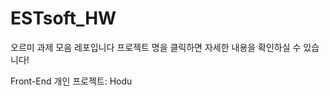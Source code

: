 <style>
  summary::-webkit-details-marker {
    display: none;
  }
  summary {
    list-style-type: none;
}
</style>

# ESTsoft_HW
오르미 과제 모음 레포입니다
프로젝트 명을 클릭하면 자세한 내용을 확인하실 수 있습니다!

<details>
  <summary>Front-End 개인 프로젝트: Hodu</summary>
  <a href="https://blueharmel.github.io/ESTsoft_HW/%ED%94%84%EB%A1%A0%ED%8A%B8%EC%97%94%EB%93%9C/Hodu/hodu.html" target=_blank>프로젝트 페이지 보기</a>

  오르미 4기의 첫 개인 프로젝트로 진행했습니다!

  ##기능
  <ol>
    <li>
      <details>
        <summary>header</summary>
        - 페이지 내 이동기능
        - 고양이 가족사진 다운로드 버튼
      </details>
    </li>
    <li>
      <details>
        <summary>main</summary>
        - 고양이 사진 무한 스크롤 컨테이너
        - 카카오 API 지도
        - 구독 기능 + 모달창
      </details>
    </li>
    <li>
      <details>
        <summary>footer</summary>
        - SNS 연결 링크
        - 페이지 맨 위로 이동
      </details>
    </li>
  </ol>
